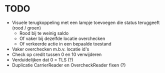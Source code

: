 # TODO

- Visuele terugkoppeling met een lampje toevoegen die status teruggeeft (rood / groen)
  * Rood bij te weinig saldo
  * Of vaker bij dezelfde locatie overchecken
  * Of verkeerde actie in een bepaalde toestand
- Vaker overchecken m.b.v. locatie id's
- Check op credit tussen 0 en 10 verwijderen
- Verduidelijken dat 0 = TLS (?)
- Duplicatie CarrierReader en OvercheckReader fixen (?)